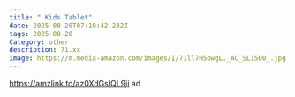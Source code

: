 ```yaml
---
title: " Kids Tablet"
date: 2025-08-20T07:10:42.232Z
tags: 2025-08-20
Category: other
description: 71.xx
image: https://m.media-amazon.com/images/I/71ll7H5owgL._AC_SL1500_.jpg
---
```

https://amzlink.to/az0XdGsIQL9ji ad